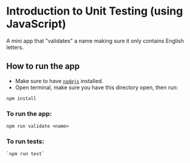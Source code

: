 # Introduction to Unit Testing (using JavaScript)

A mini app that "validates" a name making sure it only contains English letters.

## How to run the app
- Make sure to have [`nodejs`](https://nodejs.org/) installed.
- Open terminal, make sure you have this directory open, then run: 
```
npm install
```

### To run the app: 
```
npm run validate <name>
```

### To run tests: 
```
`npm run test`
```
